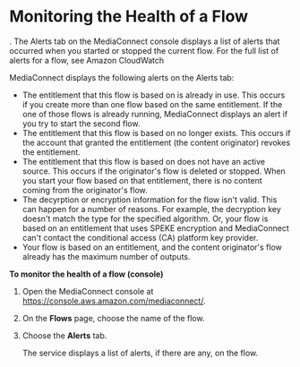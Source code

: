 # Monitoring the Health of a Flow<a name="monitoring-flow-health"></a>

\. The Alerts tab on the MediaConnect console displays a list of alerts that occurred when you started or stopped the current flow\. For the full list of alerts for a flow, see Amazon CloudWatch

MediaConnect displays the following alerts on the Alerts tab:
+ The entitlement that this flow is based on is already in use\. This occurs if you create more than one flow based on the same entitlement\. If the one of those flows is already running, MediaConnect displays an alert if you try to start the second flow\.
+ The entitlement that this flow is based on no longer exists\. This occurs if the account that granted the entitlement \(the content originator\) revokes the entitlement\.
+ The entitlement that this flow is based on does not have an active source\. This occurs if the originator's flow is deleted or stopped\. When you start your flow based on that entitlement, there is no content coming from the originator's flow\.
+ The decyrption or encryption information for the flow isn't valid\. This can happen for a number of reasons\. For example, the decryption key doesn't match the type for the specified algorithm\. Or, your flow is based on an entitlement that uses SPEKE encryption and MediaConnect can't contact the conditional access \(CA\) platform key provider\.
+ Your flow is based on an entitlement, and the content originator's flow already has the maximum number of outputs\.

**To monitor the health of a flow \(console\)**

1. Open the MediaConnect console at [https://console\.aws\.amazon\.com/mediaconnect/](https://console.aws.amazon.com/mediaconnect/)\.

1. On the **Flows** page, choose the name of the flow\.

1. Choose the **Alerts** tab\.

   The service displays a list of alerts, if there are any, on the flow\.